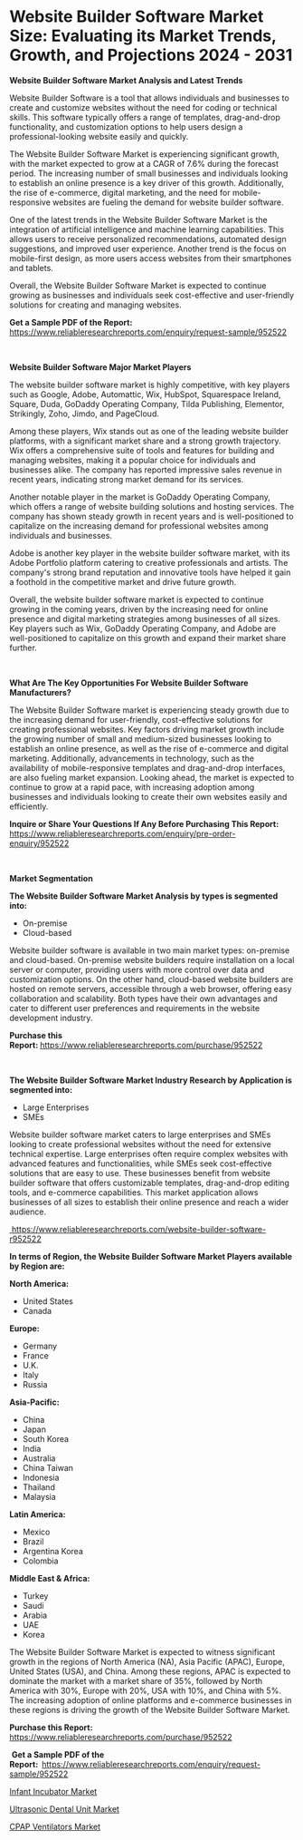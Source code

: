<p><h1>Website Builder Software Market Size: Evaluating its Market Trends, Growth, and Projections 2024 - 2031</h1></p><p><strong>Website Builder Software Market Analysis and Latest Trends</strong></p>
<p><p>Website Builder Software is a tool that allows individuals and businesses to create and customize websites without the need for coding or technical skills. This software typically offers a range of templates, drag-and-drop functionality, and customization options to help users design a professional-looking website easily and quickly.</p><p>The Website Builder Software Market is experiencing significant growth, with the market expected to grow at a CAGR of 7.6% during the forecast period. The increasing number of small businesses and individuals looking to establish an online presence is a key driver of this growth. Additionally, the rise of e-commerce, digital marketing, and the need for mobile-responsive websites are fueling the demand for website builder software.</p><p>One of the latest trends in the Website Builder Software Market is the integration of artificial intelligence and machine learning capabilities. This allows users to receive personalized recommendations, automated design suggestions, and improved user experience. Another trend is the focus on mobile-first design, as more users access websites from their smartphones and tablets.</p><p>Overall, the Website Builder Software Market is expected to continue growing as businesses and individuals seek cost-effective and user-friendly solutions for creating and managing websites.</p></p>
<p><strong>Get a Sample PDF of the Report:&nbsp;</strong> <a href="https://www.reliableresearchreports.com/enquiry/request-sample/952522">https://www.reliableresearchreports.com/enquiry/request-sample/952522</a></p>
<p>&nbsp;</p>
<p><strong>Website Builder Software Major Market Players</strong></p>
<p><p>The website builder software market is highly competitive, with key players such as Google, Adobe, Automattic, Wix, HubSpot, Squarespace Ireland, Square, Duda, GoDaddy Operating Company, Tilda Publishing, Elementor, Strikingly, Zoho, Jimdo, and PageCloud. </p><p>Among these players, Wix stands out as one of the leading website builder platforms, with a significant market share and a strong growth trajectory. Wix offers a comprehensive suite of tools and features for building and managing websites, making it a popular choice for individuals and businesses alike. The company has reported impressive sales revenue in recent years, indicating strong market demand for its services.</p><p>Another notable player in the market is GoDaddy Operating Company, which offers a range of website building solutions and hosting services. The company has shown steady growth in recent years and is well-positioned to capitalize on the increasing demand for professional websites among individuals and businesses.</p><p>Adobe is another key player in the website builder software market, with its Adobe Portfolio platform catering to creative professionals and artists. The company's strong brand reputation and innovative tools have helped it gain a foothold in the competitive market and drive future growth.</p><p>Overall, the website builder software market is expected to continue growing in the coming years, driven by the increasing need for online presence and digital marketing strategies among businesses of all sizes. Key players such as Wix, GoDaddy Operating Company, and Adobe are well-positioned to capitalize on this growth and expand their market share further.</p></p>
<p>&nbsp;</p>
<p><strong>What Are The Key Opportunities For Website Builder Software Manufacturers?</strong></p>
<p><p>The Website Builder Software market is experiencing steady growth due to the increasing demand for user-friendly, cost-effective solutions for creating professional websites. Key factors driving market growth include the growing number of small and medium-sized businesses looking to establish an online presence, as well as the rise of e-commerce and digital marketing. Additionally, advancements in technology, such as the availability of mobile-responsive templates and drag-and-drop interfaces, are also fueling market expansion. Looking ahead, the market is expected to continue to grow at a rapid pace, with increasing adoption among businesses and individuals looking to create their own websites easily and efficiently.</p></p>
<p><strong>Inquire or Share Your Questions If Any Before Purchasing This Report:</strong> <a href="https://www.reliableresearchreports.com/enquiry/pre-order-enquiry/952522">https://www.reliableresearchreports.com/enquiry/pre-order-enquiry/952522</a></p>
<p>&nbsp;</p>
<p><strong>Market Segmentation</strong></p>
<p><strong>The Website Builder Software Market Analysis by types is segmented into:</strong></p>
<p><ul><li>On-premise</li><li>Cloud-based</li></ul></p>
<p><p>Website builder software is available in two main market types: on-premise and cloud-based. On-premise website builders require installation on a local server or computer, providing users with more control over data and customization options. On the other hand, cloud-based website builders are hosted on remote servers, accessible through a web browser, offering easy collaboration and scalability. Both types have their own advantages and cater to different user preferences and requirements in the website development industry.</p></p>
<p><strong>Purchase this Report:&nbsp;</strong><a href="https://www.reliableresearchreports.com/purchase/952522">https://www.reliableresearchreports.com/purchase/952522</a></p>
<p>&nbsp;</p>
<p><strong>The Website Builder Software Market Industry Research by Application is segmented into:</strong></p>
<p><ul><li>Large Enterprises</li><li>SMEs</li></ul></p>
<p><p>Website builder software market caters to large enterprises and SMEs looking to create professional websites without the need for extensive technical expertise. Large enterprises often require complex websites with advanced features and functionalities, while SMEs seek cost-effective solutions that are easy to use. These businesses benefit from website builder software that offers customizable templates, drag-and-drop editing tools, and e-commerce capabilities. This market application allows businesses of all sizes to establish their online presence and reach a wider audience.</p></p>
<p><a href="https://www.reliableresearchreports.com/website-builder-software-r952522">&nbsp;https://www.reliableresearchreports.com/website-builder-software-r952522</a></p>
<p><strong>In terms of Region, the Website Builder Software Market Players available by Region are:</strong></p>
<p>
    <p> <strong> North America: </strong>
        <ul>
            <li>United States</li>
            <li>Canada</li>
        </ul>
        </p> 
    <p> <strong> Europe: </strong>
        <ul>
            <li>Germany</li>
            <li>France</li>
            <li>U.K.</li>
            <li>Italy</li>
            <li>Russia</li>
        </ul>
        </p> 
    <p> <strong> Asia-Pacific: </strong>
        <ul>
            <li>China</li>
            <li>Japan</li>
            <li>South Korea</li>
            <li>India</li>
            <li>Australia</li>
            <li>China Taiwan</li>
            <li>Indonesia</li>
            <li>Thailand</li>
            <li>Malaysia</li>
        </ul>
        </p> 
    <p> <strong> Latin America: </strong>
        <ul>
            <li>Mexico</li>
            <li>Brazil</li>
            <li>Argentina Korea</li>
            <li>Colombia</li>
        </ul>
        </p> 
    <p> <strong> Middle East & Africa: </strong>
        <ul>
            <li>Turkey</li>
            <li>Saudi</li>
            <li>Arabia</li>
            <li>UAE</li>
            <li>Korea</li>
        </ul>
    </p>
    </p>
<p><p>The Website Builder Software Market is expected to witness significant growth in the regions of North America (NA), Asia Pacific (APAC), Europe, United States (USA), and China. Among these regions, APAC is expected to dominate the market with a market share of 35%, followed by North America with 30%, Europe with 20%, USA with 10%, and China with 5%. The increasing adoption of online platforms and e-commerce businesses in these regions is driving the growth of the Website Builder Software Market.</p></p>
<p><strong>Purchase this Report: </strong><a href="https://www.reliableresearchreports.com/purchase/952522">https://www.reliableresearchreports.com/purchase/952522</a></p>
<p>&nbsp;<strong>Get a Sample PDF of the Report:&nbsp;&nbsp;</strong><a href="https://www.reliableresearchreports.com/enquiry/request-sample/952522">https://www.reliableresearchreports.com/enquiry/request-sample/952522</a></p>
<p><strong></strong></p>
<p><p><a href="https://github.com/AdrianaPaucek2023/Market-Research-Report-List-1/blob/main/infant-incubator-market.md">Infant Incubator Market</a></p><p><a href="https://github.com/cheribeninsig/Market-Research-Report-List-1/blob/main/ultrasonic-dental-unit-market.md">Ultrasonic Dental Unit Market</a></p><p><a href="https://github.com/bznecsdb5/Market-Research-Report-List-1/blob/main/cpap-ventilators-market.md">CPAP Ventilators Market</a></p></p>